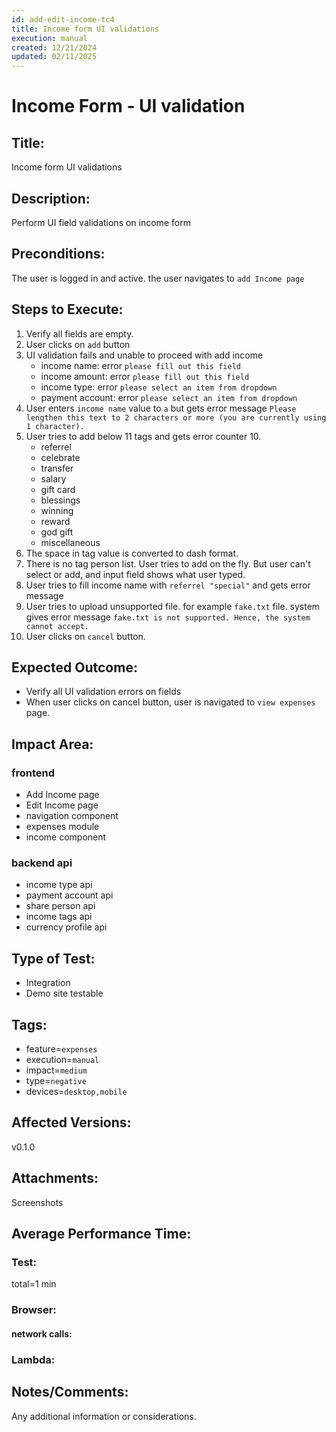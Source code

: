 ```yaml
---
id: add-edit-income-tc4
title: Income form UI validations
execution: manual
created: 12/21/2024
updated: 02/11/2025
---
```


# Income Form - UI validation

## Title:

Income form UI validations

## Description:

Perform UI field validations on income form

## Preconditions:

The user is logged in and active. the user navigates to `add Income page`

## Steps to Execute:

1. Verify all fields are empty.
2. User clicks on `add` button
3. UI validation fails and unable to proceed with add income
   - income name: error `please fill out this field`
   - income amount: error `please fill out this field`
   - income type: error `please select an item from dropdown`
   - payment account: error `please select an item from dropdown`
4. User enters `income name` value to `a` but gets error message `Please lengthen this text to 2 characters or more (you are currently using 1 character).`
5. User tries to add below 11 tags and gets error counter 10.
   - referrel
   - celebrate
   - transfer
   - salary
   - gift card
   - blessings
   - winning
   - reward
   - god gift
   - miscellaneous
6. The space in tag value is converted to dash format.
7. There is no tag person list. User tries to add on the fly. But user can't select or add, and input field shows what user typed.
8. User tries to fill income name with `referrel "special"` and gets error message
9. User tries to upload unsupported file. for example `fake.txt` file. system gives error message `fake.txt is not supported. Hence, the system cannot accept.`
10. User clicks on `cancel` button.

## Expected Outcome:

- Verify all UI validation errors on fields
- When user clicks on cancel button, user is navigated to `view expenses` page.

## Impact Area:

### frontend

- Add Income page
- Edit Income page
- navigation component
- expenses module
- income component

### backend api

- income type api
- payment account api
- share person api
- income tags api
- currency profile api

## Type of Test:

- Integration
- Demo site testable

## Tags:

- feature=`expenses`
- execution=`manual`
- impact=`medium`
- type=`negative`
- devices=`desktop,mobile`

## Affected Versions:

v0.1.0

## Attachments:

Screenshots

## Average Performance Time:

### Test:

total=1 min

### Browser:

#### network calls:

### Lambda:

## Notes/Comments:

Any additional information or considerations.
